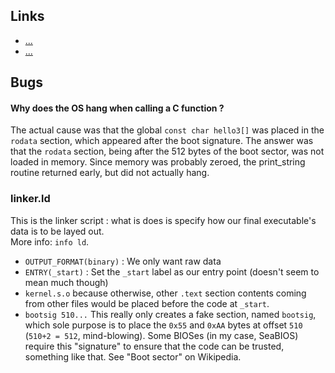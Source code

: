 ## Links
- [...](https://www.reinterpretcast.com/creating-a-bare-bones-bootloader)
- [...](http://www.codeproject.com/Articles/664165/Writing-a-boot-loader-in-Assembly-and-C-Part)

## Bugs
#### Why does the OS hang when calling a C function ?
The actual cause was that the global `const char hello3[]` was placed in
the `rodata` section, which appeared after the boot signature.
The answer was that the `rodata` section, being after the 512 bytes of the
boot sector, was not loaded in memory. Since memory was probably zeroed,
the print_string routine returned early, but did not actually hang.


### linker.ld
This is the linker script : what is does is specify how our final
executable's data is to be layed out.  
More info: `info ld`.  
- `OUTPUT_FORMAT(binary)` : We only want raw data
- `ENTRY(_start)` : Set the `_start` label as our entry point (doesn't seem to mean much though)
- `kernel.s.o` because otherwise, other `.text` section contents coming from other files would be placed before the code at `_start`.
- `bootsig 510...` 
   This really only creates a fake section, named `bootsig`, which 
   sole purpose is to place the `0x55` and `0xAA` bytes at offset 
   `510` (`510+2 = 512`, mind-blowing). 
   Some BIOSes (in my case, SeaBIOS) require this "signature" to ensure 
   that the code can be trusted, something like that.
   See "Boot sector" on Wikipedia.
